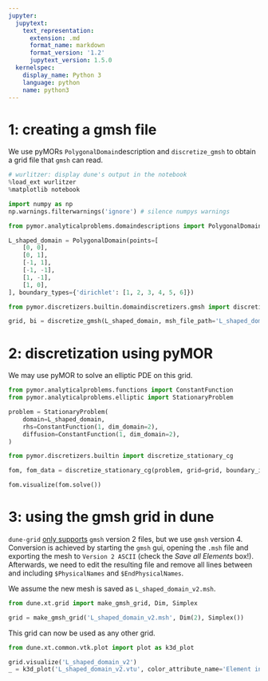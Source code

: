 ```yaml
---
jupyter:
  jupytext:
    text_representation:
      extension: .md
      format_name: markdown
      format_version: '1.2'
      jupytext_version: 1.5.0
  kernelspec:
    display_name: Python 3
    language: python
    name: python3
---
```


# 1: creating a gmsh file

We use pyMORs `PolygonalDomain`description and `discretize_gmsh` to obtain a grid file that `gmsh` can read.

```python
# wurlitzer: display dune's output in the notebook
%load_ext wurlitzer
%matplotlib notebook

import numpy as np
np.warnings.filterwarnings('ignore') # silence numpys warnings
```

```python
from pymor.analyticalproblems.domaindescriptions import PolygonalDomain

L_shaped_domain = PolygonalDomain(points=[
    [0, 0],
    [0, 1],
    [-1, 1],
    [-1, -1],
    [1, -1],
    [1, 0],
], boundary_types={'dirichlet': [1, 2, 3, 4, 5, 6]})
```

```python
from pymor.discretizers.builtin.domaindiscretizers.gmsh import discretize_gmsh

grid, bi = discretize_gmsh(L_shaped_domain, msh_file_path='L_shaped_domain.msh')
```

# 2: discretization using pyMOR

We may use pyMOR to solve an elliptic PDE on this grid.

```python
from pymor.analyticalproblems.functions import ConstantFunction
from pymor.analyticalproblems.elliptic import StationaryProblem

problem = StationaryProblem(
    domain=L_shaped_domain,
    rhs=ConstantFunction(1, dim_domain=2),
    diffusion=ConstantFunction(1, dim_domain=2),
)
```

```python
from pymor.discretizers.builtin import discretize_stationary_cg

fom, fom_data = discretize_stationary_cg(problem, grid=grid, boundary_info=bi)
```

```python
fom.visualize(fom.solve())
```

# 3: using the gmsh grid in dune

`dune-grid` [only supports](https://gitlab.dune-project.org/core/dune-grid/issues/85) `gmsh` version 2 files, but we use `gmsh` version 4. Conversion is achieved by starting the `gmsh` gui, opening the `.msh` file and exporting the mesh to `Version 2 ASCII` (check the *Save all Elements* box!). Afterwards, we need to edit the resulting file and remove all lines between and including `$PhysicalNames` and `$EndPhysicalNames`.

We assume the new mesh is saved as `L_shaped_domain_v2.msh`.

```python
from dune.xt.grid import make_gmsh_grid, Dim, Simplex

grid = make_gmsh_grid('L_shaped_domain_v2.msh', Dim(2), Simplex())
```

This grid can now be used as any other grid.

```python
from dune.xt.common.vtk.plot import plot as k3d_plot

grid.visualize('L_shaped_domain_v2')
_ = k3d_plot('L_shaped_domain_v2.vtu', color_attribute_name='Element index')
```
